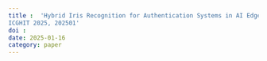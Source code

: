 ```yaml
---
title :  'Hybrid Iris Recognition for Authentication Systems in AI Edge Device (NPU) Environments , 
ICGHIT 2025, 202501'
doi : 
date: 2025-01-16
category: paper
---
```

